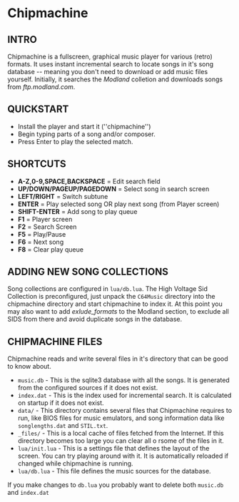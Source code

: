 # Chipmachine

## INTRO

Chipmachine is a fullscreen, graphical music player for various (retro) formats.
It uses instant incremental search to locate songs in it's song database -- meaning
you don't need to download or add music files yourself.
Initially, it searches the *Modland* colletion and downloads songs from *ftp.modland.com*.

## QUICKSTART

* Install the player and start it (''chipmachine'')
* Begin typing parts of a song and/or composer.
* Press Enter to play the selected match.

## SHORTCUTS

* **A-Z,0-9,SPACE,BACKSPACE** = Edit search field
* **UP/DOWN/PAGEUP/PAGEDOWN** = Select song in search screen
* **LEFT/RIGHT** = Switch subtune
* **ENTER** = Play selected song OR play next song (from Player screen)
* **SHIFT-ENTER** = Add song to play queue
* **F1** = Player screen
* **F2** = Search Screen
* **F5** = Play/Pause
* **F6** = Next song
* **F8** = Clear play queue

## ADDING NEW SONG COLLECTIONS

Song collections are configured in `lua/db.lua`. The High Voltage Sid Collection is
preconfigured, just unpack the `C64Music` directory into the chipmachine directory and
start chipmachine to index it. At this point you may also want to add *exlude_formats* to
the Modland section, to exclude all SIDS from there and avoid duplicate songs in the
database.

## CHIPMACHINE FILES

Chipmachine reads and write several files in it's directory that can be good to know about.

* `music.db` - This is the sqlite3 database with all the songs. It is generated from the
  configured sources if it does not exist.
* `index.dat` - This is the index used for incremental search. It is calculated on startup
  if it does not exist.
* `data/` - This directory contains several files that Chipmachine requires to run, like
  BIOS files for music emulators, and song information data like `songlengths.dat` and
`STIL.txt`.
* `_files/` - This is a local cache of files fetched from the Internet. If this directory
  becomes too large you can clear all o rsome of the files in it.
* `lua/init.lua` - This is a settings file that defines the layout of the screen. You can
  try playing around with it.  It is automatically reloaded if changed while chipmachine
is running.
* `lua/db.lua` - This file defines the music sources for the database.

If you make changes to `db.lua` you probably want to delete both `music.db` and
`index.dat` 
